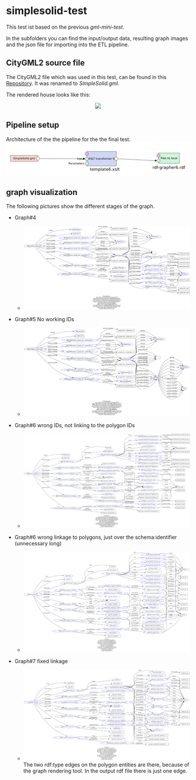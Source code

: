 # simplesolid-test
This test ist based on the previous *gml-mini-test*. 

In the subfolders you can find the input/output data, resulting graph images and the json file for importing into the ETL pipeline.

## CityGML2 source file
The CityGML2 file which was used in this test, can be found in this [Repository](https://gitlab.com/volkercoors/CiD4Sim/-/blob/master/SimpleSolid_SrefBS/v2.0/SimpleSolid_SrefBS.gml). It was renamed to *SimpleSolid.gml*.

The rendered house looks like this:
<p align="center">
    <img src="https://gitlab.com/volkercoors/CiD4Sim/raw/master/SimpleSolid_SrefBS/figures/Testgebaeude.png?inline=true " width="360">
</p>

## Pipeline setup
Architecture of the the pipeline for the the final test.
![](./etl-pipeline/etl-architecture.png)


## graph visualization 
The following pictures show the different stages of the graph.

- Graph#4 
    - ![graph#4](./graph-images/rdf-grapher4_noIDs.png) 

- Graph#5 No working IDs
    - ![graph#5](./graph-images/rdf-grapher5_noIDs.png) 

- Graph#6 wrong IDs, not linking to the polygon IDs
    - ![graph#6wrong](./graph-images/rdf-grapher6_wrongIDs.png) 

- Graph#6 wrong linkage to polygons, just over the schema:identifier (unnecessary long)
    - ![graph#6wronglin](./graph-images/rdf-grapher6.svg) 

- Graph#7 fixed linkage
    - ![graph#7](./graph-images/rdf-grapher7.svg) 
    The two rdf:type edges on the polygon entities are there, because of the graph rendering tool. In the output rdf file there is just one edge.

